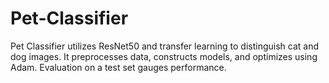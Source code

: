 # Pet-Classifier
Pet Classifier utilizes ResNet50 and transfer learning to distinguish cat and dog images. It preprocesses data, constructs models, and optimizes using Adam. Evaluation on a test set gauges performance.
